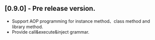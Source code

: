 ## [0.9.0] - Pre release version.

* Support AOP programming for instance method、class method and library method.
* Provide  call&execute&inject grammar.
